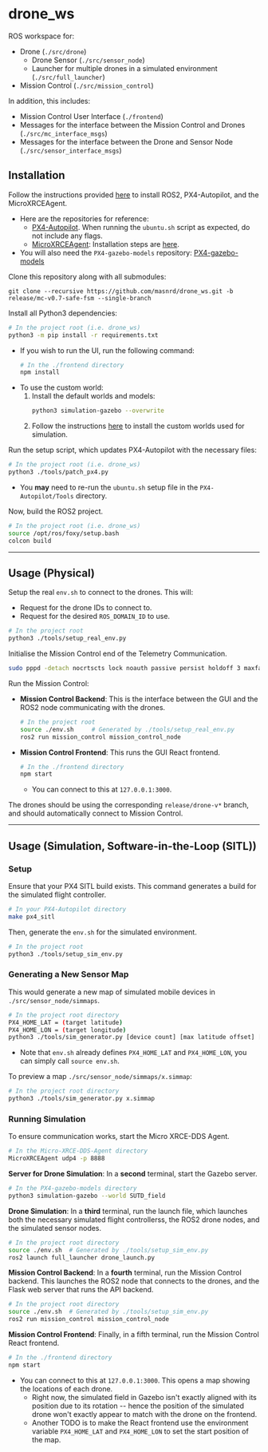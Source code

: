 # drone_ws
ROS workspace for:
- Drone (`./src/drone`)
    - Drone Sensor (`./src/sensor_node`)
    - Launcher for multiple drones in a simulated environment (`./src/full_launcher`)
- Mission Control (`./src/mission_control`)

In addition, this includes:
- Mission Control User Interface (`./frontend`)
- Messages for the interface between the Mission Control and Drones (`./src/mc_interface_msgs`)
- Messages for the interface between the Drone and Sensor Node (`./src/sensor_interface_msgs`)

## Installation
Follow the instructions provided [here](https://docs.px4.io/main/en/ros/ros2_comm.html) to install ROS2, PX4-Autopilot, and the MicroXRCEAgent.
- Here are the repositories for reference:
    - [PX4-Autopilot](https://github.com/PX4/PX4-Autopilot). When running the `ubuntu.sh` script as expected, do not include any flags.
    - [MicroXRCEAgent](https://github.com/eProsima/Micro-XRCE-DDS-Agent): Installation steps are [here](https://docs.px4.io/main/en/middleware/uxrce_dds.html).
- You will also need the `PX4-gazebo-models` repository: [PX4-gazebo-models](https://github.com/PX4/PX4-gazebo-models)

Clone this repository along with all submodules:
```
git clone --recursive https://github.com/masnrd/drone_ws.git -b release/mc-v0.7-safe-fsm --single-branch
```

Install all Python3 dependencies:
```bash
# In the project root (i.e. drone_ws)
python3 -m pip install -r requirements.txt
```
- If you wish to run the UI, run the following command:
    ```bash
    # In the ./frontend directory
    npm install
    ```
- To use the custom world:
    1. Install the default worlds and models:
        ```bash
        python3 simulation-gazebo --overwrite
        ```
    2. Follow the instructions [here](./worlds/README.md) to install the custom worlds used for simulation.

Run the setup script, which updates PX4-Autopilot with the necessary files:
```bash
# In the project root (i.e. drone_ws)
python3 ./tools/patch_px4.py
```
- You **may** need to re-run the `ubuntu.sh` setup file in the `PX4-Autopilot/Tools` directory.

Now, build the ROS2 project.
```bash
# In the project root (i.e. drone_ws)
source /opt/ros/foxy/setup.bash
colcon build
```

---

## Usage (Physical)
Setup the real `env.sh` to connect to the drones. This will:
- Request for the drone IDs to connect to.
- Request for the desired `ROS_DOMAIN_ID` to use.

```bash
# In the project root
python3 ./tools/setup_real_env.py
```

Initialise the Mission Control end of the Telemetry Communication.
```bash
sudo pppd -detach nocrtscts lock noauth passive persist holdoff 3 maxfail 0 local [local IP]:[remote IP] [device] 57600
```

Run the Mission Control:
- **Mission Control Backend**: This is the interface between the GUI and the ROS2 node communicating with the drones.
    ```bash
    # In the project root
    source ./env.sh     # Generated by ./tools/setup_real_env.py
    ros2 run mission_control mission_control_node
    ```
- **Mission Control Frontend**: This runs the GUI React frontend.
    ```bash
    # In the ./frontend directory
    npm start
    ```
    - You can connect to this at `127.0.0.1:3000`.

The drones should be using the corresponding `release/drone-v*` branch, and should automatically connect to Mission Control.

---

## Usage (Simulation, Software-in-the-Loop (SITL))
### Setup
Ensure that your PX4 SITL build exists. This command generates a build for the simulated flight controller.
```bash
# In your PX4-Autopilot directory
make px4_sitl
```

Then, generate the `env.sh` for the simulated environment.
```bash
# In the project root
python3 ./tools/setup_sim_env.py
```

### Generating a New Sensor Map
This would generate a new map of simulated mobile devices in `./src/sensor_node/simmaps`.
```bash
# In the project root directory
PX4_HOME_LAT = (target latitude)
PX4_HOME_LON = (target longitude)
python3 ./tools/sim_generator.py [device count] [max latitude offset] [min latitude offset]
```
- Note that `env.sh` already defines `PX4_HOME_LAT` and `PX4_HOME_LON`, you can simply call `source env.sh`.

To preview a map `./src/sensor_node/simmaps/x.simmap`:
```bash
# In the project root directory
python3 ./tools/sim_generator.py x.simmap
```

### Running Simulation
To ensure communication works, start the Micro XRCE-DDS Agent.
```bash
# In the Micro-XRCE-DDS-Agent directory
MicroXRCEAgent udp4 -p 8888
```

**Server for Drone Simulation**: In a **second** terminal, start the Gazebo server.
```bash
# In the PX4-gazebo-models directory
python3 simulation-gazebo --world SUTD_field
```

**Drone Simulation**: In a **third** terminal, run the launch file, which launches both the necessary simulated flight controllerss, the ROS2 drone nodes, and the simulated sensor nodes.
```bash
# In the project root directory
source ./env.sh  # Generated by ./tools/setup_sim_env.py
ros2 launch full_launcher drone_launch.py
```

**Mission Control Backend**: In a **fourth** terminal, run the Mission Control backend. This launches the ROS2 node that connects to the drones, and the Flask web server that runs the API backend. 
```bash
# In the project root directory
source ./env.sh  # Generated by ./tools/setup_sim_env.py
ros2 run mission_control mission_control_node
```

**Mission Control Frontend**: Finally, in a fifth terminal, run the Mission Control React frontend.
```bash
# In the ./frontend directory
npm start
```
- You can connect to this at `127.0.0.1:3000`. This opens a map showing the locations of each drone.
    - Right now, the simulated field in Gazebo isn't exactly aligned with its position due to its rotation -- hence the position of the simulated drone won't exactly appear to match with the drone on the frontend.
    - Another TODO is to make the React frontend use the environment variable `PX4_HOME_LAT` and `PX4_HOME_LON` to set the start position of the map.
